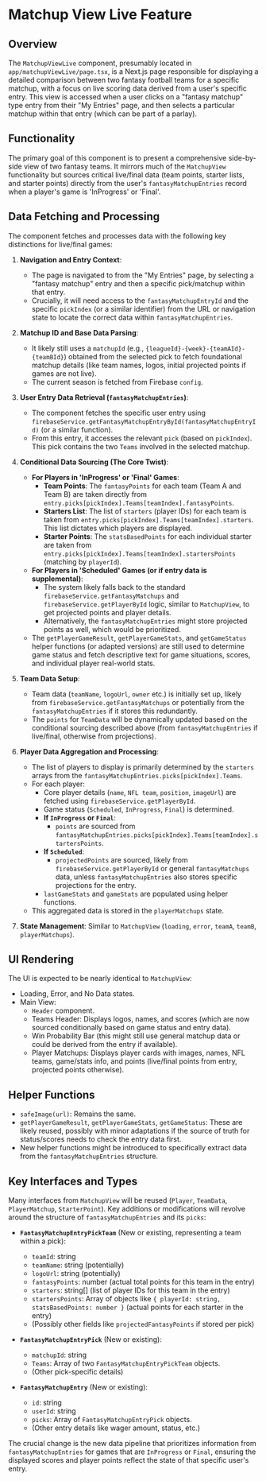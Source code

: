 # Matchup View Live Feature

## Overview

The `MatchupViewLive` component, presumably located in `app/matchupViewLive/page.tsx`, is a Next.js page responsible for displaying a detailed comparison between two fantasy football teams for a specific matchup, with a focus on live scoring data derived from a user's specific entry. This view is accessed when a user clicks on a "fantasy matchup" type entry from their "My Entries" page, and then selects a particular matchup within that entry (which can be part of a parlay).

## Functionality

The primary goal of this component is to present a comprehensive side-by-side view of two fantasy teams. It mirrors much of the `MatchupView` functionality but sources critical live/final data (team points, starter lists, and starter points) directly from the user's `fantasyMatchupEntries` record when a player's game is 'InProgress' or 'Final'.

## Data Fetching and Processing

The component fetches and processes data with the following key distinctions for live/final games:

1.  **Navigation and Entry Context**:
    *   The page is navigated to from the "My Entries" page, by selecting a "fantasy matchup" entry and then a specific pick/matchup within that entry.
    *   Crucially, it will need access to the `fantasyMatchupEntryId` and the specific `pickIndex` (or a similar identifier) from the URL or navigation state to locate the correct data within `fantasyMatchupEntries`.

2.  **Matchup ID and Base Data Parsing**:
    *   It likely still uses a `matchupId` (e.g., `{leagueId}-{week}-{teamAId}-{teamBId}`) obtained from the selected pick to fetch foundational matchup details (like team names, logos, initial projected points if games are not live).
    *   The current season is fetched from Firebase `config`.

3.  **User Entry Data Retrieval (`fantasyMatchupEntries`)**:
    *   The component fetches the specific user entry using `firebaseService.getFantasyMatchupEntryById(fantasyMatchupEntryId)` (or a similar function).
    *   From this entry, it accesses the relevant `pick` (based on `pickIndex`). This pick contains the two `Teams` involved in the selected matchup.

4.  **Conditional Data Sourcing (The Core Twist)**:
    *   **For Players in 'InProgress' or 'Final' Games**:
        *   **Team Points**: The `fantasyPoints` for each team (Team A and Team B) are taken directly from `entry.picks[pickIndex].Teams[teamIndex].fantasyPoints`.
        *   **Starters List**: The list of `starters` (player IDs) for each team is taken from `entry.picks[pickIndex].Teams[teamIndex].starters`. This list dictates which players are displayed.
        *   **Starter Points**: The `statsBasedPoints` for each individual starter are taken from `entry.picks[pickIndex].Teams[teamIndex].startersPoints` (matching by `playerId`).
    *   **For Players in 'Scheduled' Games (or if entry data is supplemental)**:
        *   The system likely falls back to the standard `firebaseService.getFantasyMatchups` and `firebaseService.getPlayerById` logic, similar to `MatchupView`, to get projected points and player details.
        *   Alternatively, the `fantasyMatchupEntries` might store projected points as well, which would be prioritized.
    *   The `getPlayerGameResult`, `getPlayerGameStats`, and `getGameStatus` helper functions (or adapted versions) are still used to determine game status and fetch descriptive text for game situations, scores, and individual player real-world stats.

5.  **Team Data Setup**:
    *   Team data (`teamName`, `logoUrl`, `owner` etc.) is initially set up, likely from `firebaseService.getFantasyMatchups` or potentially from the `fantasyMatchupEntries` if it stores this redundantly.
    *   The `points` for `TeamData` will be dynamically updated based on the conditional sourcing described above (from `fantasyMatchupEntries` if live/final, otherwise from projections).

6.  **Player Data Aggregation and Processing**:
    *   The list of players to display is primarily determined by the `starters` arrays from the `fantasyMatchupEntries.picks[pickIndex].Teams`.
    *   For each player:
        *   Core player details (`name`, `NFL team`, `position`, `imageUrl`) are fetched using `firebaseService.getPlayerById`.
        *   Game status (`Scheduled`, `InProgress`, `Final`) is determined.
        *   **If `InProgress` or `Final`**:
            *   `points` are sourced from `fantasyMatchupEntries.picks[pickIndex].Teams[teamIndex].startersPoints`.
        *   **If `Scheduled`**:
            *   `projectedPoints` are sourced, likely from `firebaseService.getPlayerById` or general `fantasyMatchups` data, unless `fantasyMatchupEntries` also stores specific projections for the entry.
        *   `lastGameStats` and `gameStats` are populated using helper functions.
    *   This aggregated data is stored in the `playerMatchups` state.

7.  **State Management**: Similar to `MatchupView` (`loading`, `error`, `teamA`, `teamB`, `playerMatchups`).

## UI Rendering

The UI is expected to be nearly identical to `MatchupView`:

*   Loading, Error, and No Data states.
*   Main View:
    *   `Header` component.
    *   Teams Header: Displays logos, names, and scores (which are now sourced conditionally based on game status and entry data).
    *   Win Probability Bar (this might still use general matchup data or could be derived from the entry if available).
    *   Player Matchups: Displays player cards with images, names, NFL teams, game/stats info, and points (live/final points from entry, projected points otherwise).

## Helper Functions

*   `safeImage(url)`: Remains the same.
*   `getPlayerGameResult`, `getPlayerGameStats`, `getGameStatus`: These are likely reused, possibly with minor adaptations if the source of truth for status/scores needs to check the entry data first.
*   New helper functions might be introduced to specifically extract data from the `fantasyMatchupEntries` structure.

## Key Interfaces and Types

Many interfaces from `MatchupView` will be reused (`Player`, `TeamData`, `PlayerMatchup`, `StarterPoint`).
Key additions or modifications will revolve around the structure of `fantasyMatchupEntries` and its `picks`:

*   **`FantasyMatchupEntryPickTeam`** (New or existing, representing a team within a pick):
    *   `teamId`: string
    *   `teamName`: string (potentially)
    *   `logoUrl`: string (potentially)
    *   `fantasyPoints`: number (actual total points for this team in the entry)
    *   `starters`: string[] (list of player IDs for this team in the entry)
    *   `startersPoints`: Array of objects like `{ playerId: string, statsBasedPoints: number }` (actual points for each starter in the entry)
    *   (Possibly other fields like `projectedFantasyPoints` if stored per pick)

*   **`FantasyMatchupEntryPick`** (New or existing):
    *   `matchupId`: string
    *   `Teams`: Array of two `FantasyMatchupEntryPickTeam` objects.
    *   (Other pick-specific details)

*   **`FantasyMatchupEntry`** (New or existing):
    *   `id`: string
    *   `userId`: string
    *   `picks`: Array of `FantasyMatchupEntryPick` objects.
    *   (Other entry details like wager amount, status, etc.)

The crucial change is the new data pipeline that prioritizes information from `fantasyMatchupEntries` for games that are `InProgress` or `Final`, ensuring the displayed scores and player points reflect the state of that specific user's entry. 